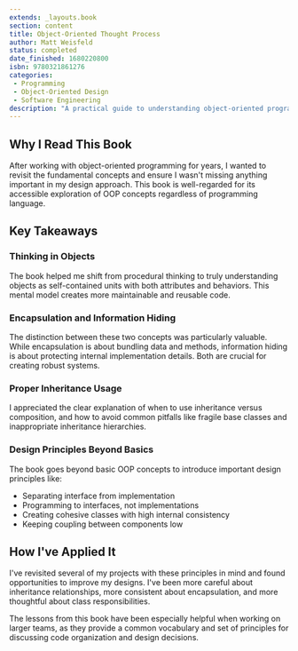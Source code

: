 ```yaml
---
extends: _layouts.book
section: content
title: Object-Oriented Thought Process
author: Matt Weisfeld
status: completed
date_finished: 1680220800
isbn: 9780321861276
categories:
 - Programming
 - Object-Oriented Design
 - Software Engineering
description: "A practical guide to understanding object-oriented programming and design principles, focusing on the conceptual foundations rather than specific languages."
---
```


## Why I Read This Book

After working with object-oriented programming for years, I wanted to revisit the fundamental concepts and ensure I
wasn't missing anything important in my design approach. This book is well-regarded for its accessible exploration of
OOP concepts regardless of programming language.

## Key Takeaways

### Thinking in Objects

The book helped me shift from procedural thinking to truly understanding objects as self-contained units with both
attributes and behaviors. This mental model creates more maintainable and reusable code.

### Encapsulation and Information Hiding

The distinction between these two concepts was particularly valuable. While encapsulation is about bundling data and
methods, information hiding is about protecting internal implementation details. Both are crucial for creating robust
systems.

### Proper Inheritance Usage

I appreciated the clear explanation of when to use inheritance versus composition, and how to avoid common pitfalls like
fragile base classes and inappropriate inheritance hierarchies.

### Design Principles Beyond Basics

The book goes beyond basic OOP concepts to introduce important design principles like:

- Separating interface from implementation
- Programming to interfaces, not implementations
- Creating cohesive classes with high internal consistency
- Keeping coupling between components low

## How I've Applied It

I've revisited several of my projects with these principles in mind and found opportunities to improve my designs. I've
been more careful about inheritance relationships, more consistent about encapsulation, and more thoughtful about class
responsibilities.

The lessons from this book have been especially helpful when working on larger teams, as they provide a common
vocabulary and set of principles for discussing code organization and design decisions. 